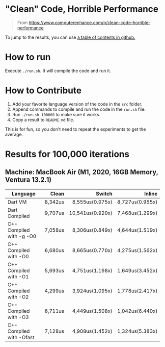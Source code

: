 # "Clean" Code, Horrible Performance

> From https://www.computerenhance.com/p/clean-code-horrible-performance

To jump to the results, you can use [a table of contents in github.](https://github.blog/changelog/2021-04-13-table-of-contents-support-in-markdown-files/)

# How to run

Execute `./run.sh`. It will compile the code and run it.

# How to Contribute

1. Add your favorite language version of the code in the `src` folder.
2. Append commands to compile and run the code in the `run.sh` file.
3. Run `./run.sh 100000` to make sure it works.
4. Copy a result to `README.md` file.

This is for fun, so you don't need to repeat the experiments to
get the average.

# Results for 100,000 iterations

## Machine: MacBook Air (M1, 2020, 16GB Memory, Ventura 13.2.1)

| Language                 |   Clean |           Switch |          Inline |
| ------------------------ | ------: | ---------------: | --------------: |
| Dart VM                  | 8,342us |  8,555us(0.975x) | 8,727us(0.955x) |
| Dart Compiled            | 9,707us | 10,541us(0.920x) | 7,468us(1.299x) |
| C++ Compiled with -g -O0 | 7,058us |  8,306us(0.849x) | 4,644us(1.519x) |
| C++ Compiled with -O0    | 6,680us |  8,665us(0.770x) | 4,275us(1.562x) |
| C++ Compiled with -O1    | 5,693us |  4,751us(1.198x) | 1,649us(3.452x) |
| C++ Compiled with -O2    | 4,299us |  3,924us(1.095x) | 1,778us(2.417x) |
| C++ Compiled with -O3    | 6,711us |  4,449us(1.508x) | 1,042us(6.440x) |
| C++ Compiled with -Ofast | 7,128us |  4,908us(1.452x) | 1,324us(5.383x) |
